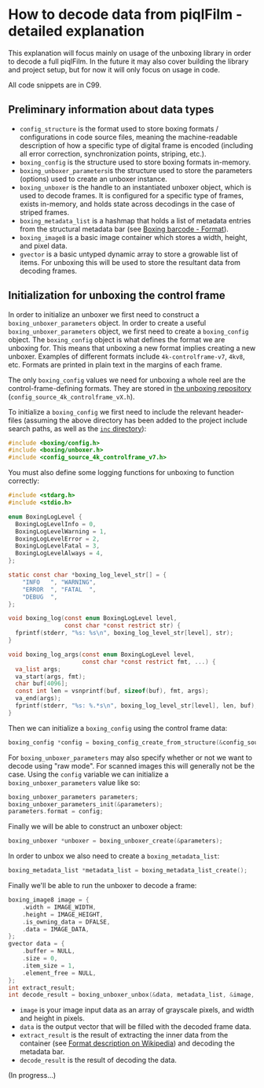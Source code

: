 # How to decode data from piqlFilm - detailed explanation

This explanation will focus mainly on usage of the unboxing library in order to
decode a full piqlFilm. In the future it may also cover building the library and
project setup, but for now it will only focus on usage in code.

All code snippets are in C99.

## Preliminary information about data types

- `config_structure` is the format used to store boxing formats / configurations
  in code source files, meaning the machine-readable description of how a
  specific type of digital frame is encoded (including all error correction,
  synchronization points, striping, etc.).
- `boxing_config` is the structure used to store boxing formats in-memory.
- `boxing_unboxer_parameters`is the structure used to store the parameters
  (options) used to create an unboxer instance.
- `boxing_unboxer` is the handle to an instantiated unboxer object, which is
  used to decode frames. It is configured for a specific type of frames, exists
  in-memory, and holds state across decodings in the case of striped frames.
- `boxing_metadata_list` is a hashmap that holds a list of metadata entries from
  the structural metadata bar (see
  [Boxing barcode - Format](https://en.wikipedia.org/wiki/Boxing_barcode#Format)).
- `boxing_image8` is a basic image container which stores a width, height, and
  pixel data.
- `gvector` is a basic untyped dynamic array to store a growable list of items.
  For unboxing this will be used to store the resultant data from decoding
  frames.

<!-- FUTURE: Section on build setup here? -->

## Initialization for unboxing the control frame

In order to initialize an unboxer we first need to construct a
`boxing_unboxer_parameters` object. In order to create a useful
`boxing_unboxer_parameters` object, we first need to create a `boxing_config`
object. The `boxing_config` object is what defines the format we are unboxing
for. This means that unboxing a new format implies creating a new unboxer.
Examples of different formats include `4k-controlframe-v7`, `4kv8`, etc. Formats
are printed in plain text in the margins of each frame.

The only `boxing_config` values we need for unboxing a whole reel are the
control-frame-defining formats. They are stored in
[the unboxing repository](https://github.com/piql/unboxing/tree/master/tests/testutils/src)
(`config_source_4k_controlframe_vX.h`).

To initialize a `boxing_config` we first need to include the relevant
header-files (assuming the above directory has been added to the project include
search paths, as well as the
[`inc` directory](https://github.com/piql/unboxing/tree/master/inc)):

```c
#include <boxing/config.h>
#include <boxing/unboxer.h>
#include <config_source_4k_controlframe_v7.h>
```

You must also define some logging functions for unboxing to function correctly:

<!-- TODO: expand more on boxing_log -->

```c
#include <stdarg.h>
#include <stdio.h>

enum BoxingLogLevel {
  BoxingLogLevelInfo = 0,
  BoxingLogLevelWarning = 1,
  BoxingLogLevelError = 2,
  BoxingLogLevelFatal = 3,
  BoxingLogLevelAlways = 4,
};

static const char *boxing_log_level_str[] = {
    "INFO   ", "WARNING",
    "ERROR  ", "FATAL  ",
    "DEBUG  ",
};

void boxing_log(const enum BoxingLogLevel level,
                const char *const restrict str) {
  fprintf(stderr, "%s: %s\n", boxing_log_level_str[level], str);
}

void boxing_log_args(const enum BoxingLogLevel level,
                     const char *const restrict fmt, ...) {
  va_list args;
  va_start(args, fmt);
  char buf[4096];
  const int len = vsnprintf(buf, sizeof(buf), fmt, args);
  va_end(args);
  fprintf(stderr, "%s: %.*s\n", boxing_log_level_str[level], len, buf);
}
```

<!--
```c
#define STB_IMAGE_IMPLEMENTATION
#include "../dep/stb/stb_image.h"
int main(void) {
```
-->

Then we can initialize a `boxing_config` using the control frame data:

```c
boxing_config *config = boxing_config_create_from_structure(&config_source_v7);
```

For `boxing_unboxer_parameters` may also specify whether or not we want to
decode using "raw mode". For scanned images this will generally not be the case.
Using the `config` variable we can initialize a `boxing_unboxer_parameters`
value like so:

```c
boxing_unboxer_parameters parameters;
boxing_unboxer_parameters_init(&parameters);
parameters.format = config;
```

Finally we will be able to construct an unboxer object:

```c
boxing_unboxer *unboxer = boxing_unboxer_create(&parameters);
```

<!-- TODO: why are we creating this? -->

In order to unbox we also need to create a `boxing_metadata_list`:

```c
boxing_metadata_list *metadata_list = boxing_metadata_list_create();
```

<!--
```c
unsigned int IMAGE_WIDTH;
unsigned int IMAGE_HEIGHT;
unsigned char *IMAGE_DATA;
{
  int width;
  int height;
  unsigned char *data = stbi_load("dep/ivm_testdata/reel/png/000001.png", &width, &height, NULL, 1);
  IMAGE_WIDTH = (unsigned)width;
  IMAGE_HEIGHT = (unsigned)height;
  IMAGE_DATA = data;
}
```
-->

Finally we'll be able to run the unboxer to decode a frame:

```c
boxing_image8 image = {
    .width = IMAGE_WIDTH,
    .height = IMAGE_HEIGHT,
    .is_owning_data = DFALSE,
    .data = IMAGE_DATA,
};
gvector data = {
    .buffer = NULL,
    .size = 0,
    .item_size = 1,
    .element_free = NULL,
};
int extract_result;
int decode_result = boxing_unboxer_unbox(&data, metadata_list, &image, unboxer, &extract_result, NULL, BOXING_METADATA_CONTENT_TYPES_CONTROLFRAME);
```

- `image` is your image input data as an array of grayscale pixels, and width
  and height in pixels.
- `data` is the output vector that will be filled with the decoded frame data.
- `extract_result` is the result of extracting the inner data from the container
  (see
  [Format description on Wikipedia](https://en.wikipedia.org/wiki/Boxing_barcode#Format))
  and decoding the metadata bar.
- `decode_result` is the result of decoding the data.

(In progress...)

<!--
```c
  if (data.buffer) free(data.buffer);
  if (IMAGE_DATA) free(IMAGE_DATA);
  boxing_metadata_list_free(metadata_list);
  boxing_unboxer_free(unboxer);
  boxing_unboxer_parameters_free(&parameters);
  boxing_config_free(config);
  (void)decode_result;
}
```
-->
